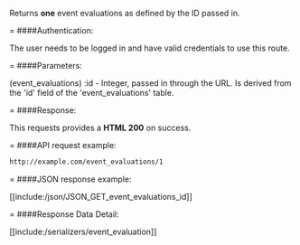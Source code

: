 <!-- --- title: GET /event_evaluations/:id -->

Returns **one** event evaluations as defined by the ID passed in.

=
####Authentication:

The user needs to be logged in and have valid credentials to use this route.

=
####Parameters:

(event_evaluations) :id - Integer, passed in through the URL. Is derived from the 'id' field of the 'event_evaluations' table.

=
####Response:

This requests provides a <strong>HTML 200</strong> on success.

=
####API request example:
```html
http://example.com/event_evaluations/1
```

=
####JSON response example:

[[include:/json/JSON_GET_event_evaluations_id]]

=
####Response Data Detail:

[[include:/serializers/event_evaluation]]